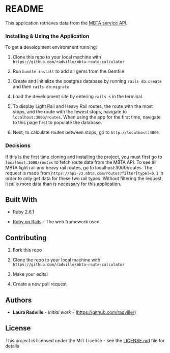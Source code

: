 # README

This application retrieves data from the [MBTA service API](https://api-v3.mbta.com/docs/swagger/index.html). 


### Installing & Using the Application

To get a development environment running:

1. Clone this repo to your local machine with `https://github.com/radville/mbta-route-calculator` 

2. Run `bundle install` to add all gems from the Gemfile

3. Create and initialize the postgres database by running `rails db:create` and then `rails db:migrate`

4. Load the development site by entering `rails s` in the terminal. 

5. To display Light Rail and Heavy Rail routes, the route with the most stops, and the route with the fewest stops, navigate to `localhost:3000/routes`. When using the app for the first time, navigate to this page first to populate the database.

6. Next, to calculate routes between stops, go to `http://localhost:3000`.



### Decisions
If this is the first time cloning and installing the project, you must first go to `localhost:3000/routes` to fetch route data from the MBTA API. To see all MBTA light rail and heavy rail routes, go to localhost:3000/routes. The request is made from `https://api-v3.mbta.com/routes?filter[type]=0,1` in order to only get data for these two rail types. Without filtering the request, it pulls more data than is necessary for this application.


## Built With

* Ruby 2.6.1

* [Ruby on Rails](https://rubyonrails.org/) - The web framework used


## Contributing

1. Fork this repo

2. Clone the repo to your local machine with `https://github.com/radville/mbta-route-calculator`

3. Make your edits!

4. Create a new pull request


## Authors

* **Laura Radville** - *Initial work* - (https://github.com/radville/)


## License

This project is licensed under the MIT License - see the [LICENSE.md](LICENSE.md) file for details